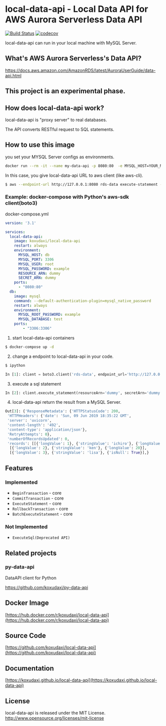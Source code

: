 # local-data-api - Local Data API for AWS Aurora Serverless Data API
[![Build Status](https://travis-ci.org/koxudaxi/local-data-api.svg?branch=master)](https://travis-ci.org/koxudaxi/local-data-api)
[![codecov](https://codecov.io/gh/koxudaxi/local-data-api/branch/master/graph/badge.svg)](https://codecov.io/gh/koxudaxi/local-data-api)

local-data-api can run in your local machine with MySQL Server.

## What's AWS Aurora Serverless's Data API?
https://docs.aws.amazon.com/AmazonRDS/latest/AuroraUserGuide/data-api.html

## This project is an experimental phase.

## How does local-data-api work?
local-data-api is "proxy server" to real databases.

The API converts RESTful request to SQL statements.

## How to use this image
you set your MYSQL Server configs as environments.

```bash
docker run --rm -it --name my-data-api -p 8080:80  -e MYSQL_HOST=YOUR_MYSQL_HOST -e MYSQL_PORT=3306 -e MYSQL_USER=root -e MYSQL_PASSWORD=example -e RESOURCE_ARN=dummy -e SECRET_ARN=dummy  koxudaxi/local-data-api
```
In this case, you give local-data-api URL to aws client (like aws-cli).
```bash
$ aws --endpoint-url http://127.0.0.1:8080 rds-data execute-statement --resource-arn "dummy" --sql "show databases"  --secret-arn "dummy" --database 'test'
```

### Example: docker-compose with Python's aws-sdk client(boto3) 
docker-compose.yml
```yaml
version: '3.1'

services:
  local-data-api:
    image: koxudaxi/local-data-api
    restart: always
    environment:
      MYSQL_HOST: db
      MYSQL_PORT: 3306
      MYSQL_USER: root
      MYSQL_PASSWORD: example
      RESOURCE_ARN: dummy
      SECRET_ARN: dummy
    ports:
      - "8080:80"
  db:
    image: mysql
    command: --default-authentication-plugin=mysql_native_password
    restart: always
    environment:
      MYSQL_ROOT_PASSWORD: example
      MYSQL_DATABASE: test
    ports:
        - "3306:3306"
```

1. start local-data-api containers
```bash
$ docker-compose up -d
```

2. change a endpoint to local-data-api in your code. 
```bash
$ ipython
```
```python
In [1]: client = boto3.client('rds-data', endpoint_url='http://127.0.0.1:8080', aws_access_key_id='aaa',  aws_secret_access_key='bbb') 
```

3. execute a sql statement
```python
In [2]: client.execute_statement(resourceArn='dummy', secretArn='dummy', sql='select * from users', database='test')
```

4. local-data-api return the result from a MySQL Server.
```python
Out[3]: {'ResponseMetadata': {'HTTPStatusCode': 200,
 'HTTPHeaders': {'date': 'Sun, 09 Jun 2019 18:35:22 GMT',
 'server': 'uvicorn',
 'content-length': '492',
 'content-type': 'application/json'},
 'RetryAttempts': 0},
 'numberOfRecordsUpdated': 0,
 'records': [[{'longValue': 1}, {'stringValue': 'ichiro'}, {'longValue': 17}],
  [{'longValue': 2}, {'stringValue': 'ken'}, {'longValue': 20}],
  [{'longValue': 3}, {'stringValue': 'lisa'}, {'isNull': True}],}
```

## Features
### Implemented
- `BeginTransaction`  - core  
- `CommitTransaction` - core 
- `ExecuteStatement` - core 
- `RollbackTransaction` - core
- `BatchExecuteStatement` - core

### Not Implemented

- `ExecuteSql(Deprecated API)`

## Related projects
### py-data-api

DataAPI client for Python

https://github.com/koxudaxi/py-data-api

## Docker Image 

[https://hub.docker.com/r/koxudaxi/local-data-api](https://hub.docker.com/r/koxudaxi/local-data-api)

## Source Code

[https://github.com/koxudaxi/local-data-api](https://github.com/koxudaxi/local-data-api)

## Documentation

[https://koxudaxi.github.io/local-data-api](https://koxudaxi.github.io/local-data-api)

## License

local-data-api is released under the MIT License. http://www.opensource.org/licenses/mit-license
